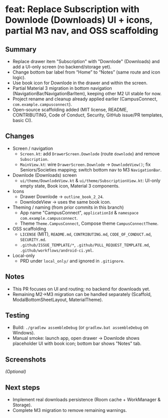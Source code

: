 # feat: Replace Subscription with Downlode (Downloads) UI + icons, partial M3 nav, and OSS scaffolding

## Summary
- Replace drawer item "Subscription" with "Downlode" (Downloads) and add a UI-only screen (no backend/storage yet).
- Change bottom bar label from “Home” to “Notes” (same route and icon logic).
- Use book icon for Downlode in the drawer and within the screen.
- Partial Material 3 migration in bottom navigation (NavigationBar/NavigationBarItem), keeping other M2 UI stable for now.
- Project rename and cleanup already applied earlier (CampusConnect, `com.example.campusconnect`).
- Open-source scaffolding added (MIT license, README, CONTRIBUTING, Code of Conduct, Security, GitHub issue/PR templates, basic CI).

## Changes
- Screen / navigation
  - `Screen.kt`: add `DrawerScreen.Downlode` (route `downlode`) and remove `Subscription`.
  - `MainView.kt`: wire `DrawerScreen.Downlode` → `DownlodeView()`; fix Seniors/Societies mapping; switch bottom nav to M3 `NavigationBar`.
- Downlode (Downloads) screen
  - `ui/theme/DownlodeView.kt` & `ui/theme/SubscriptionView.kt`: UI-only empty state, Book icon, Material 3 components.
- Icons
  - Drawer Downlode → `outline_book_2_24`.
  - DownlodeView → uses the same book icon.
- Theming / naming (from prior commits in this branch)
  - App name "CampusConnect", `applicationId` & `namespace` `com.example.campusconnect`.
  - Theme `Theme.CampusConnect`, Compose theme `CampusConnectTheme`.
- OSS scaffolding
  - `LICENSE` (MIT), `README.md`, `CONTRIBUTING.md`, `CODE_OF_CONDUCT.md`, `SECURITY.md`.
  - `.github/ISSUE_TEMPLATE/*`, `.github/PULL_REQUEST_TEMPLATE.md`, `.github/workflows/android-ci.yml`.
- Local-only
  - PRD under `local_only/` and ignored in `.gitignore`.

## Notes
- This PR focuses on UI and routing; no backend for downloads yet.
- Remaining M2→M3 migration can be handled separately (Scaffold, ModalBottomSheetLayout, MaterialTheme).

## Testing
- Build: `./gradlew assembleDebug` (or `gradlew.bat assembleDebug` on Windows).
- Manual smoke: launch app, open drawer → Downlode shows placeholder UI with book icon; bottom bar shows "Notes" tab.

## Screenshots
_(Optional)_

## Next steps
- Implement real downloads persistence (Room cache + WorkManager & Storage).
- Complete M3 migration to remove remaining warnings.

